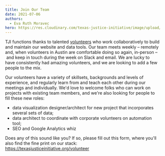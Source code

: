 ```yaml
---
title: Join Our Team
date: 2021-07-06
authors:
  - Eva Ruth Moravec
hero: https://res.cloudinary.com/texas-justice-initiative/image/upload/v1625582253/TJJ-icon-only_imqijs.png
---
```

TJI functions thanks to talented [volunteers](https://texasjusticeinitiative.org/about) who work collaboratively to build and maintain our website and data tools. Our team meets weekly – remotely and, when volunteers in Austin are comfortable doing so again, in-person – and keep in touch during the week on Slack and email. We are lucky to have consistently had amazing volunteers, and we are looking to add a few people to the mix. 

Our volunteers have a variety of skillsets, backgrounds and levels of experience, and regularly learn from and teach each other during our meetings and individually. We'd love to welcome folks who can work on projects with existing team members, and we're also looking for people to fill these new roles: 

* data visualization designer/architect for new  project that incorporates several sets of data; 
* data architect to coordinate with corporate volunteers on automation tool; 
* SEO and Google Analytics whiz  

Does any of this sound like you? If so, please fill out this form, where you'll also find the fine print on our stack:  https://texasjusticeinitiative.org/volunteer